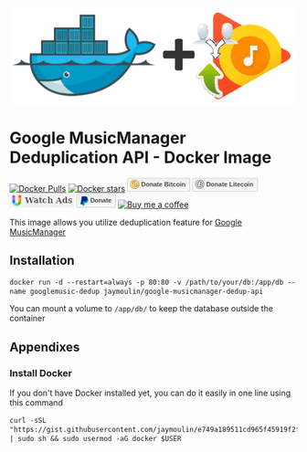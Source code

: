 ![logo](logo.png)

Google MusicManager Deduplication API - Docker Image
====================================================

[![Docker Pulls](https://img.shields.io/docker/pulls/jaymoulin/google-musicmanager-dedup-api.svg)](https://hub.docker.com/r/jaymoulin/google-musicmanager-dedup-api/)
[![Docker stars](https://img.shields.io/docker/stars/jaymoulin/google-musicmanager-dedup-api.svg)](https://hub.docker.com/r/jaymoulin/google-musicmanager-dedup-api/)
[![Bitcoin donation](https://github.com/jaymoulin/jaymoulin.github.io/raw/master/btc.png "Bitcoin donation")](https://m.freewallet.org/id/374ad82e/btc)
[![Litecoin donation](https://github.com/jaymoulin/jaymoulin.github.io/raw/master/ltc.png "Litecoin donation")](https://m.freewallet.org/id/374ad82e/ltc)
[![Watch Ads](https://github.com/jaymoulin/jaymoulin.github.io/raw/master/utip.png "Watch Ads")](https://utip.io/femtopixel)
[![PayPal donation](https://github.com/jaymoulin/jaymoulin.github.io/raw/master/ppl.png "PayPal donation")](https://www.paypal.me/jaymoulin)
[![Buy me a coffee](https://www.buymeacoffee.com/assets/img/custom_images/orange_img.png "Buy me a coffee")](https://www.buymeacoffee.com/3Yu8ajd7W)

This image allows you utilize deduplication feature for [Google MusicManager](https://github.com/jaymoulin/google-music-manager)

Installation
---

```
docker run -d --restart=always -p 80:80 -v /path/to/your/db:/app/db --name googlemusic-dedup jaymoulin/google-musicmanager-dedup-api
```

You can mount a volume to `/app/db/` to keep the database outside the container

Appendixes
---

### Install Docker

If you don't have Docker installed yet, you can do it easily in one line using this command
 
```
curl -sSL "https://gist.githubusercontent.com/jaymoulin/e749a189511cd965f45919f2f99e45f3/raw/0e650b38fde684c4ac534b254099d6d5543375f1/ARM%2520(Raspberry%2520PI)%2520Docker%2520Install" | sudo sh && sudo usermod -aG docker $USER
```
